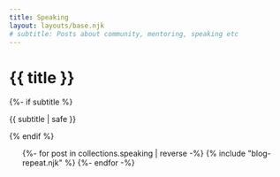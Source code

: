 ```yaml
---
title: Speaking
layout: layouts/base.njk
# subtitle: Posts about community, mentoring, speaking etc
---
```


<div class="container__blog">
  <h1>{{ title }}</h1>
  {%- if subtitle %}<p class="subtitle">{{ subtitle | safe }}</p>{% endif %}

<ul class="listing">
{%- for post in collections.speaking | reverse -%}
  {% include "blog-repeat.njk" %}
{%- endfor -%}
</ul>

</div>
